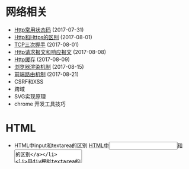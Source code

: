 # 网络相关
* [Http常用状态码](https://github.com/TerryChenUI/Technology-Articles/blob/master/%E7%BD%91%E7%BB%9C%E7%9B%B8%E5%85%B3/1.Http%E5%B8%B8%E7%94%A8%E7%8A%B6%E6%80%81%E7%A0%81.md) (2017-07-31)
* [Http和Https的区别](https://github.com/TerryChenUI/Technology-Articles/blob/master/%E7%BD%91%E7%BB%9C%E7%9B%B8%E5%85%B3/2.Http%E5%92%8CHttps%E7%9A%84%E5%8C%BA%E5%88%AB.md) (2017-08-01)
* [TCP三次握手](https://github.com/TerryChenUI/Technology-Articles/blob/master/%E7%BD%91%E7%BB%9C%E7%9B%B8%E5%85%B3/3.TCP%E4%B8%89%E6%AC%A1%E6%8F%A1%E6%89%8B.md) (2017-08-01)
* [Http请求报文和响应报文](https://github.com/TerryChenUI/Technology-Articles/blob/master/%E7%BD%91%E7%BB%9C%E7%9B%B8%E5%85%B3/4.Http%E8%AF%B7%E6%B1%82%E6%8A%A5%E6%96%87%E5%92%8C%E5%93%8D%E5%BA%94%E6%8A%A5%E6%96%87.md) (2017-08-08)
* [Http缓存](https://github.com/TerryChenUI/Technology-Articles/blob/master/%E7%BD%91%E7%BB%9C%E7%9B%B8%E5%85%B3/5.Http%E7%BC%93%E5%AD%98.md) (2017-08-09)
* [浏览器渲染机制](https://github.com/TerryChenUI/Technology-Articles/blob/master/%E7%BD%91%E7%BB%9C%E7%9B%B8%E5%85%B3/6.%E6%B5%8F%E8%A7%88%E5%99%A8%E6%B8%B2%E6%9F%93%E6%9C%BA%E5%88%B6.md) (2017-08-15)
* [前端路由机制](https://github.com/TerryChenUI/Technology-Articles/blob/master/%E7%BD%91%E7%BB%9C%E7%9B%B8%E5%85%B3/7.%E5%89%8D%E7%AB%AF%E8%B7%AF%E7%94%B1%E6%9C%BA%E5%88%B6.md) (2017-08-21)
* CSRF和XSS
* 跨域
* SVG实现原理
* chrome 开发工具技巧

# HTML
* HTML中input和textarea的区别
[HTML中<input>和<textarea>的区别](http://www.cnblogs.com/abcd1234/p/4709486.html)
* 用div模拟textarea的实现
[div模拟textarea文本域轻松实现高度自适应](http://www.zhangxinxu.com/wordpress/2010/12/div-textarea-height-auto/)
[div模拟textarea的实现](http://www.jianshu.com/p/da2719fcfd72)

## HTML 5
* HTML5 新特性
[翻译-你必须知道的28个HTML5特征、窍门和技术](http://www.zhangxinxu.com/wordpress/2010/08/%E7%BF%BB%E8%AF%91-%E4%BD%A0%E5%BF%85%E9%A1%BB%E7%9F%A5%E9%81%93%E7%9A%8428%E4%B8%AAhtml5%E7%89%B9%E5%BE%81%E3%80%81%E7%AA%8D%E9%97%A8%E5%92%8C%E6%8A%80%E6%9C%AF/)
* HTML5 语义化标签
[HTML5的新语义化的标签](http://www.cnblogs.com/zjf-1992/archive/2016/12/16/6182406.html)
* HTML5本地存储(Local Storage)与Cookie, Session的区别
* HTML5离线缓存Application Cache

# CSS
* 水平居中和垂直居中实现
* 移动端1像素边框
* 栅格的理解
* BFC、IFC
* Web自适应
* 字体图标fontawesome
* CSS 优先级计算方式
* 纯CSS的tooltips
[Thumbnail with Animated Captions](https://codepen.io/SitePoint/pen/akAmPw)
```
<a class="tooltip" data-tooltip="test">
	这是内容
</a>
.tooltip::after {
  content: attr(data-tooltip);
}
```
* calc()函数
* cubic-bezier() 动画
* 移动端line-height兼容性问题
* 虚拟键盘导致fixed元素错位

## 布局
* 圣杯布局

## CSS3
* 移动端适配REM
* Flex布局
* transition(过渡)和transform(旋转)
* animation动画

# Javascript
* 函数原型链，函数作用域，函数指针this，构造函数new，闭包，单线程与异步队列setTimeout和setInterval
* ES6 const和let 区别，块级作用域
* 图片懒加载
* 实现页面加载进度条
* 事件委托
* 实现extend函数
* 前端跨域产生的原因以及解决办法
* Jspon原理、postMessage原理
* 实现拖拽功能，比如把5个兄弟节点中的自后一个节点拖拽到节点1和节点2之间
* 动画：setTimeout何时执行，同步还是异步，requestAnimationFrame的优点
* 手写parseInt的实现：把字符串型的数字转成数字的API，比如Number()
* 编写分页器组件的时候，为了减少服务端查询次数，点击“下一页”怎样确保还有数据可以加载（请求数据不会为空）
* ES6新特性，使用过那些
* JS 模块化
* requireJS的实现原理，与webpack的异同和优点
* promise的实现原理，async和await的使用
* 使用前端框架带来的好处，相对于jquery
* 十大经典排序算法
* 单元测试
* 事件捕获和冒泡
* call和apply区别
* AMD和CMD规范区别

## 移动端
移动端点击穿透，点击事件300ms延迟

## Angular & React
* Angular, React和Vue区别
* Redux 使用原理
* Angular 2

# 构建工具
* 常用的构建工具，grunt，gulp，webpack
* webpack优化措施

# Node
* Express 和 Koa

# 后端
* nginx的使用
* JWT实现原理

# 性能优化
* 输入一个URL，Enter之后发生了什么
* 页面渲染过程
* 缓存问题
* DOM节点操作太多

# 项目经历
* 介绍一下你做的这个项目，整个项目有哪些模块，主要负责哪些
* 在项目中的角色
* 在项目中做得最出彩的地方
* 碰到过什么样的困难，怎么解决的
* 如果你是项目的负责人，任务怎么分配的，有没有关注团队成员成长问题

# 其他
* 为什么选择做前端
* 你希望加入一个什么样的团队
* 你有什么问题想问我

